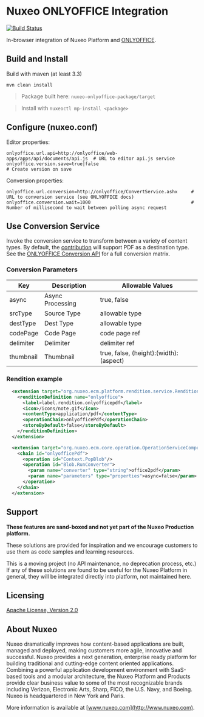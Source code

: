 # Nuxeo ONLYOFFICE Integration

[![Build Status](https://qa.nuxeo.org/jenkins/buildStatus/icon?job=Sandbox/sandbox_nuxeo-onlyoffice-master)](https://qa.nuxeo.org/jenkins/view/Sandbox/job/Sandbox/job/sandbox_nuxeo-onlyoffice-master/)

In-browser integration of Nuxeo Platform and [ONLYOFFICE](https://www.onlyoffice.com/).

## Build and Install

Build with maven (at least 3.3)

```
mvn clean install
```
> Package built here: `nuxeo-onlyoffice-package/target`

> Install with `nuxeoctl mp-install <package>`

## Configure (nuxeo.conf)

Editor properties:

```
onlyoffice.url.api=http://onlyoffice/web-apps/apps/api/documents/api.js  # URL to editor api.js service
onlyoffice.version.save=true|false                                       # Create version on save
```

Conversion properties:

```
onlyoffice.url.conversion=http://onlyoffice/ConvertService.ashx     # URL to conversion service (see ONLYOFFICE docs)
onlyoffice.conversion.wait=1000                                     # Number of millisecond to wait between polling async request
```

## Use Conversion Service

Invoke the conversion service to transform between a variety of content types.  By default, the [contribution](/nuxeo-onlyoffice-core/src/main/resources/OSGI-INF/onlyoffice-conversion-contrib.xml) will support PDF as a destination type.  See the [ONLYOFFICE Conversion API](https://api.onlyoffice.com/editors/conversionapi) for a full conversion matrix.

### Conversion Parameters

|Key      |Description|Allowable Values|
|---------|-----------|----------------|
|async    |Async Processing|true, false     |
|srcType  |Source Type|allowable type  |
|destType |Dest Type|allowable type  |
|codePage |Code Page|code page ref   |
|delimiter|Delimiter|delimiter ref   |
|thumbnail|Thumbnail|true, false, (height):(width):(aspect)|

### Rendition example

```xml
  <extension target="org.nuxeo.ecm.platform.rendition.service.RenditionService" point="renditionDefinitions">
    <renditionDefinition name="onlyoffice">
      <label>label.rendition.onlyofficepdf</label>
      <icon>/icons/note.gif</icon>
      <contentType>application/pdf</contentType>
      <operationChain>onlyofficePdf</operationChain>
      <storeByDefault>false</storeByDefault>
    </renditionDefinition>
  </extension>

  <extension target="org.nuxeo.ecm.core.operation.OperationServiceComponent" point="chains">
    <chain id="onlyofficePdf">
      <operation id="Context.PopBlob"/>
      <operation id="Blob.RunConverter">
        <param name="converter" type="string">office2pdf</param>
        <param name="parameters" type="properties">async=false</param>
      </operation>
    </chain>
  </extension>
```

## Support

**These features are sand-boxed and not yet part of the Nuxeo Production platform.**

These solutions are provided for inspiration and we encourage customers to use them as code samples and learning resources.

This is a moving project (no API maintenance, no deprecation process, etc.) If any of these solutions are found to be useful for the Nuxeo Platform in general, they will be integrated directly into platform, not maintained here.

## Licensing

[Apache License, Version 2.0](http://www.apache.org/licenses/LICENSE-2.0)

## About Nuxeo

Nuxeo dramatically improves how content-based applications are built, managed and deployed, making customers more agile, innovative and successful. Nuxeo provides a next generation, enterprise ready platform for building traditional and cutting-edge content oriented applications. Combining a powerful application development environment with SaaS-based tools and a modular architecture, the Nuxeo Platform and Products provide clear business value to some of the most recognizable brands including Verizon, Electronic Arts, Sharp, FICO, the U.S. Navy, and Boeing. Nuxeo is headquartered in New York and Paris.

More information is available at [www.nuxeo.com](http://www.nuxeo.com).

